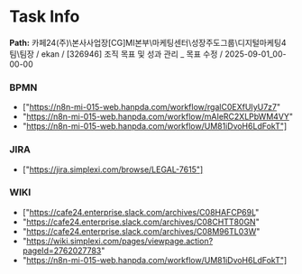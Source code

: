 # Task Info

**Path:** 카페24(주)\본사사업장\[CG]MI본부\마케팅센터\성장주도그룹\디지털마케팅4팀\팀장 / ekan / [326946] 조직 목표 및 성과 관리 _ 목표 수정 / 2025-09-01_00-00-00

### BPMN
- ["https://n8n-mi-015-web.hanpda.com/workflow/rgalC0EXfUIyU7z7"
- "https://n8n-mi-015-web.hanpda.com/workflow/mAIeRC2XLPbWM4VY"
- "https://n8n-mi-015-web.hanpda.com/workflow/UM81iDvoH6LdFokT"]

### JIRA
- ["https://jira.simplexi.com/browse/LEGAL-7615"]

### WIKI
- ["https://cafe24.enterprise.slack.com/archives/C08HAFCP69L"
- "https://cafe24.enterprise.slack.com/archives/C08CHTT80GN"
- "https://cafe24.enterprise.slack.com/archives/C08M96TL03W"
- "https://wiki.simplexi.com/pages/viewpage.action?pageId=2762027783"
- "https://n8n-mi-015-web.hanpda.com/workflow/UM81iDvoH6LdFokT"]

